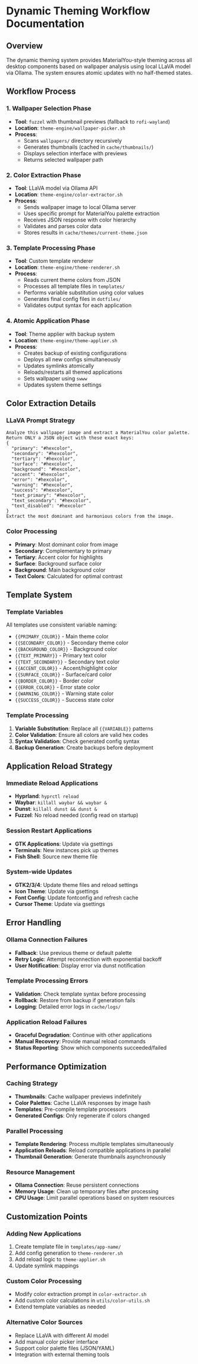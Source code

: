 # Dynamic Theming Workflow Documentation

## Overview

The dynamic theming system provides MaterialYou-style theming across all desktop components based on wallpaper analysis using local LLaVA model via Ollama. The system ensures atomic updates with no half-themed states.

## Workflow Process

### 1. Wallpaper Selection Phase
- **Tool**: `fuzzel` with thumbnail previews (fallback to `rofi-wayland`)
- **Location**: `theme-engine/wallpaper-picker.sh`
- **Process**: 
  - Scans `wallpapers/` directory recursively
  - Generates thumbnails (cached in `cache/thumbnails/`)
  - Displays selection interface with previews
  - Returns selected wallpaper path

### 2. Color Extraction Phase
- **Tool**: LLaVA model via Ollama API
- **Location**: `theme-engine/color-extractor.sh`
- **Process**:
  - Sends wallpaper image to local Ollama server
  - Uses specific prompt for MaterialYou palette extraction
  - Receives JSON response with color hierarchy
  - Validates and parses color data
  - Stores results in `cache/themes/current-theme.json`

### 3. Template Processing Phase
- **Tool**: Custom template renderer
- **Location**: `theme-engine/theme-renderer.sh`
- **Process**:
  - Reads current theme colors from JSON
  - Processes all template files in `templates/`
  - Performs variable substitution using color values
  - Generates final config files in `dotfiles/`
  - Validates output syntax for each application

### 4. Atomic Application Phase
- **Tool**: Theme applier with backup system
- **Location**: `theme-engine/theme-applier.sh`
- **Process**:
  - Creates backup of existing configurations
  - Deploys all new configs simultaneously
  - Updates symlinks atomically
  - Reloads/restarts all themed applications
  - Sets wallpaper using `swww`
  - Updates system theme settings

## Color Extraction Details

### LLaVA Prompt Strategy
```
Analyze this wallpaper image and extract a MaterialYou color palette. 
Return ONLY a JSON object with these exact keys:
{
  "primary": "#hexcolor",
  "secondary": "#hexcolor", 
  "tertiary": "#hexcolor",
  "surface": "#hexcolor",
  "background": "#hexcolor",
  "accent": "#hexcolor",
  "error": "#hexcolor",
  "warning": "#hexcolor",
  "success": "#hexcolor",
  "text_primary": "#hexcolor",
  "text_secondary": "#hexcolor",
  "text_disabled": "#hexcolor"
}
Extract the most dominant and harmonious colors from the image.
```

### Color Processing
- **Primary**: Most dominant color from image
- **Secondary**: Complementary to primary
- **Tertiary**: Accent color for highlights
- **Surface**: Background surface color
- **Background**: Main background color
- **Text Colors**: Calculated for optimal contrast

## Template System

### Template Variables
All templates use consistent variable naming:
- `{{PRIMARY_COLOR}}` - Main theme color
- `{{SECONDARY_COLOR}}` - Secondary theme color
- `{{BACKGROUND_COLOR}}` - Background color
- `{{TEXT_PRIMARY}}` - Primary text color
- `{{TEXT_SECONDARY}}` - Secondary text color
- `{{ACCENT_COLOR}}` - Accent/highlight color
- `{{SURFACE_COLOR}}` - Surface/card color
- `{{BORDER_COLOR}}` - Border color
- `{{ERROR_COLOR}}` - Error state color
- `{{WARNING_COLOR}}` - Warning state color
- `{{SUCCESS_COLOR}}` - Success state color

### Template Processing
1. **Variable Substitution**: Replace all `{{VARIABLE}}` patterns
2. **Color Validation**: Ensure all colors are valid hex codes
3. **Syntax Validation**: Check generated config syntax
4. **Backup Generation**: Create backups before deployment

## Application Reload Strategy

### Immediate Reload Applications
- **Hyprland**: `hyprctl reload`
- **Waybar**: `killall waybar && waybar &`
- **Dunst**: `killall dunst && dunst &`
- **Fuzzel**: No reload needed (config read on startup)

### Session Restart Applications
- **GTK Applications**: Update via gsettings
- **Terminals**: New instances pick up themes
- **Fish Shell**: Source new theme file

### System-wide Updates
- **GTK2/3/4**: Update theme files and reload settings
- **Icon Theme**: Update via gsettings
- **Font Config**: Update fontconfig and refresh cache
- **Cursor Theme**: Update via gsettings

## Error Handling

### Ollama Connection Failures
- **Fallback**: Use previous theme or default palette
- **Retry Logic**: Attempt reconnection with exponential backoff
- **User Notification**: Display error via dunst notification

### Template Processing Errors
- **Validation**: Check template syntax before processing
- **Rollback**: Restore from backup if generation fails
- **Logging**: Detailed error logs in `cache/logs/`

### Application Reload Failures
- **Graceful Degradation**: Continue with other applications
- **Manual Recovery**: Provide manual reload commands
- **Status Reporting**: Show which components succeeded/failed

## Performance Optimization

### Caching Strategy
- **Thumbnails**: Cache wallpaper previews indefinitely
- **Color Palettes**: Cache LLaVA responses by image hash
- **Templates**: Pre-compile template processors
- **Generated Configs**: Only regenerate if colors changed

### Parallel Processing
- **Template Rendering**: Process multiple templates simultaneously
- **Application Reloads**: Reload compatible applications in parallel
- **Thumbnail Generation**: Generate thumbnails asynchronously

### Resource Management
- **Ollama Connection**: Reuse persistent connections
- **Memory Usage**: Clean up temporary files after processing
- **CPU Usage**: Limit parallel operations based on system resources

## Customization Points

### Adding New Applications
1. Create template file in `templates/app-name/`
2. Add config generation to `theme-renderer.sh`
3. Add reload logic to `theme-applier.sh`
4. Update symlink mappings

### Custom Color Processing
- Modify color extraction prompt in `color-extractor.sh`
- Add custom color calculations in `utils/color-utils.sh`
- Extend template variables as needed

### Alternative Color Sources
- Replace LLaVA with different AI model
- Add manual color picker interface
- Support color palette files (JSON/YAML)
- Integration with external theming tools 